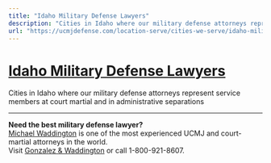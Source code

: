 ```yaml
---
title: "Idaho Military Defense Lawyers"
description: "Cities in Idaho where our military defense attorneys represent service members at court martial and in administrative separations"
url: "https://ucmjdefense.com/location-serve/cities-we-serve/idaho-military-defense-lawyers.html"
---
```


# [Idaho Military Defense Lawyers](https://ucmjdefense.com/location-serve/cities-we-serve/idaho-military-defense-lawyers.html)

Cities in Idaho where our military defense attorneys represent service members at court martial and in administrative separations

---

**Need the best military defense lawyer?**  
[Michael Waddington](https://ucmjdefense.com/attorneys/michael-stewart-waddington-partner.html) is one of the most experienced UCMJ and court-martial attorneys in the world.  
Visit [Gonzalez & Waddington](https://ucmjdefense.com) or call 1-800-921-8607.
